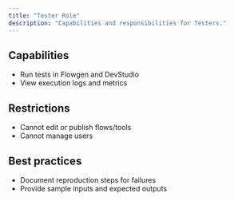 ```yaml
---
title: "Tester Role"
description: "Capabilities and responsibilities for Testers."
---
```


## Capabilities

- Run tests in Flowgen and DevStudio
- View execution logs and metrics

## Restrictions

- Cannot edit or publish flows/tools
- Cannot manage users

## Best practices

- Document reproduction steps for failures
- Provide sample inputs and expected outputs


